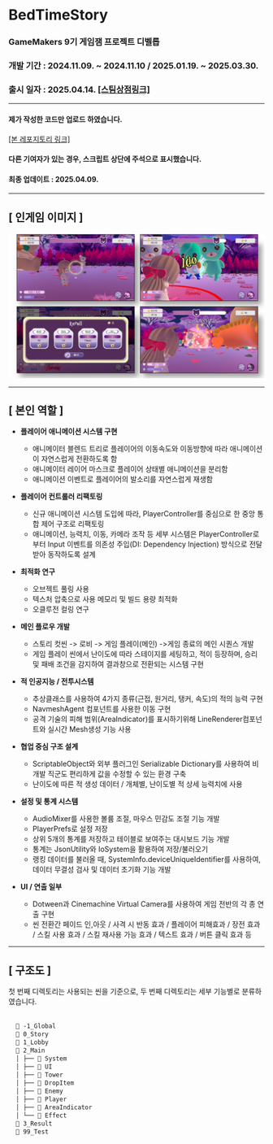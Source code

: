 # BedTimeStory
### GameMakers 9기 게임잼 프로젝트 디벨롭
### 개발 기간 : 2024.11.09. ~ 2024.11.10 / 2025.01.19. ~ 2025.03.30.
### 출시 일자 : 2025.04.14.  [[스팀상점링크]](https://store.steampowered.com/app/3555050/BedTimeStory/)
----
#### 제가 작성한 코드만 업로드 하였습니다.
[[본 레포지토리 링크]](https://github.com/PakaDopa/BedTimeStory)
#### 다른 기여자가 있는 경우, 스크립트 상단에 주석으로 표시했습니다. 
#### 최종 업데이트 : 2025.04.09.
---
## [ 인게임 이미지 ]

![인게임이미지](./BedTimeStoryInGameImage.png)


---
## [ 본인 역할 ]
- **플레이어 애니메이션 시스템 구현**
  - 애니메이터 블렌드 트리로 플레이어의 이동속도와 이동방향에 따라 애니메이션이 자연스럽게 전환하도록 함
  - 애니메이터 레이어 마스크로 플레이어 상태별 애니메이션을 분리함
  - 애니메이션 이벤트로 플레이어의 발소리를 자연스럽게 재생함
  
- **플레이어 컨트롤러 리팩토링**
  - 신규 애니메이션 시스템 도입에 따라, PlayerController를 중심으로 한 중앙 통합 제어 구조로 리팩토링
  - 애니메이션, 능력치, 이동, 카메라 조작 등 세부 시스템은 PlayerController로부터 Input 이벤트를 의존성 주입(DI: Dependency Injection) 방식으로 전달받아 동작하도록 설계
    
- **최적화 연구**
  - 오브젝트 풀링 사용
  - 텍스처 압축으로 사용 메모리 및 빌드 용량 최적화
  - 오클루전 컬링 연구
    
- **메인 플로우 개발**
  - 스토리 컷씬 -> 로비 -> 게임 플레이(메인) ->게임 종료의 메인 시퀀스 개발
  - 게임 플레이 씬에서 난이도에 따라 스테이지를 세팅하고, 적이 등장하며, 승리 및 패배 조건을 감지하여 결과창으로 전환되는 시스템 구현

- **적 인공지능 / 전투시스템**
  - 추상클래스를 사용하여 4가지 종류(근접, 원거리, 탱커, 속도)의 적의 능력 구현
  - NavmeshAgent 컴포넌트를 사용한 이동 구현
  - 공격 기술의 피해 범위(AreaIndicator)를 표시하기위해 LineRenderer컴포넌트와 실시간 Mesh생성 기능 사용

- **협업 중심 구조 설계**
  - ScriptableObject와 외부 플러그인 Serializable Dictionary를 사용하여 비개발 직군도 편리하게 값을 수정할 수 있는 환경 구축
  - 난이도에 따른 적 생성 데이터 / 개체별, 난이도별 적 상세 능력치에 사용
    
- **설정 및 통계 시스템**
  - AudioMixer를 사용한 볼륨 조절, 마우스 민감도 조절 기능 개발
  - PlayerPrefs로 설정 저장
  - 상위 5개의 통계를 저장하고 테이블로 보여주는 대시보드 기능 개발
  - 통계는 JsonUtility와 IoSystem을 활용하여 저장/불러오기
  - 랭킹 데이터를 불러올 때, SystemInfo.deviceUniqueIdentifier를 사용하여, 데이터 무결성 검사 및 데이터 초기화 기능 개발

- **UI / 연출 일부**
  - Dotween과 Cinemachine Virtual Camera를 사용하여 게임 전반의 각 종 연출 구현 
  - 씬 전환간 페이드 인,아웃 / 사격 시 반동 효과 / 플레이어 피해효과 / 장전 효과 / 스킬 사용 효과 / 스킬 재사용 가능 효과 / 텍스트 효과 / 버튼 클릭 효과 등

---
## [ 구조도 ]
첫 번째 디렉토리는 사용되는 씬을 기준으로, 두 번째 디렉토리는 세부 기능별로 분류하였습니다.

<pre><code>
  📁 -1_Global
  📁 0_Story
  📁 1_Lobby
  📁 2_Main
  │ ├── 📁 System
  │ ├── 📁 UI
  │ ├── 📁 Tower
  │ ├── 📁 DropItem
  │ ├── 📁 Enemy
  │ ├── 📁 Player
  │ ├── 📁 AreaIndicator
  │ └── 📁 Effect
  📁 3_Result
  📁 99_Test
  </code></pre>
